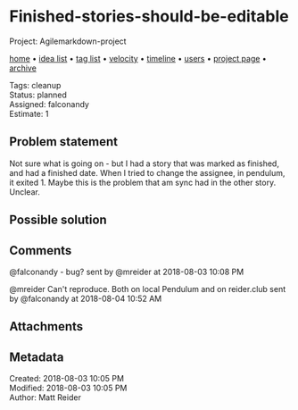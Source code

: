 # Finished-stories-should-be-editable

Project: Agilemarkdown-project

[home](../index.md) • [idea list](../ideas.md) • [tag list](../tags.md) • [velocity](../velocity.md) • [timeline](../timeline.md) • [users](../users.md) • [project page](../agilemarkdown-project.md) • [archive](archive.md)

Tags: cleanup  
Status: planned  
Assigned: falconandy  
Estimate: 1  

## Problem statement

Not sure what is going on - but I had a story that was marked as finished, and had a finished date. When I tried to change the assignee, in pendulum, it exited 1. Maybe this is the problem that am sync had in the other story. Unclear.

## Possible solution

## Comments

@falconandy - bug?
sent by @mreider at 2018-08-03 10:08 PM

@mreider Can't reproduce. Both on local Pendulum and on reider.club
sent by @falconandy at 2018-08-04 10:52 AM

## Attachments

## Metadata

Created: 2018-08-03 10:05 PM  
Modified: 2018-08-03 10:05 PM  
Author: Matt Reider  
